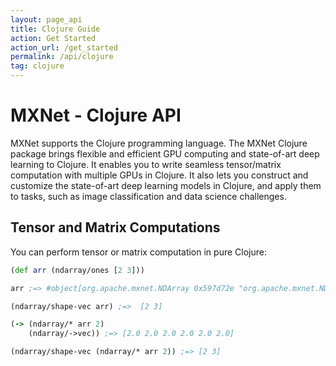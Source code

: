 ```yaml
---
layout: page_api
title: Clojure Guide
action: Get Started
action_url: /get_started
permalink: /api/clojure
tag: clojure
---
```

<!--- Licensed to the Apache Software Foundation (ASF) under one -->
<!--- or more contributor license agreements.  See the NOTICE file -->
<!--- distributed with this work for additional information -->
<!--- regarding copyright ownership.  The ASF licenses this file -->
<!--- to you under the Apache License, Version 2.0 (the -->
<!--- "License"); you may not use this file except in compliance -->
<!--- with the License.  You may obtain a copy of the License at -->

<!---   http://www.apache.org/licenses/LICENSE-2.0 -->

<!--- Unless required by applicable law or agreed to in writing, -->
<!--- software distributed under the License is distributed on an -->
<!--- "AS IS" BASIS, WITHOUT WARRANTIES OR CONDITIONS OF ANY -->
<!--- KIND, either express or implied.  See the License for the -->
<!--- specific language governing permissions and limitations -->
<!--- under the License. -->

# MXNet - Clojure API

MXNet supports the Clojure programming language. The MXNet Clojure package brings flexible and efficient GPU
computing and state-of-art deep learning to Clojure. It enables you to write seamless tensor/matrix computation with multiple GPUs in Clojure. It also lets you construct and customize the state-of-art deep learning models in Clojure, and apply them to tasks, such as image classification and data science challenges.


## Tensor and Matrix Computations
You can perform tensor or matrix computation in pure Clojure:

```clojure
(def arr (ndarray/ones [2 3]))

arr ;=> #object[org.apache.mxnet.NDArray 0x597d72e "org.apache.mxnet.NDArray@e35c3ba9"]

(ndarray/shape-vec arr) ;=>  [2 3]

(-> (ndarray/* arr 2)
    (ndarray/->vec)) ;=> [2.0 2.0 2.0 2.0 2.0 2.0]

(ndarray/shape-vec (ndarray/* arr 2)) ;=> [2 3]

```
